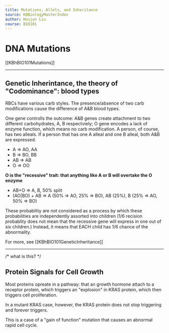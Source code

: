 ```yaml
---
title: Mutations, Allels, and Inheritance
source: KBBiologyMasterIndex
author: Houjun Liu
course: BIO101
---
```


# DNA Mutations

[[KBhBIO101Mutations]]



***

## Genetic Inherintance, the theory of "Codominance": blood types
RBCs have various carb styles. The presence/absence of two carb modifications cause the difference of A&B blood types. 

One gene controlls the outcome: A&B genes create attachment to two different carbohydrates, A, B respectviely; O gene encodes a lack of enzyme function, which means no carb modification. A person, of course, has two alleals. If a person that has one A alleal and one B alleal, both A&B are expressed.

- A => AO, AA
- B => BO, BB
- AB => AB
- O => OO

**O is the "recessive" trait: that anything like A or B will overtake the O enzyme**

- AB+O => A, B, 50% split
-  (AO|BO) + AB => A (50% => AO, 25% => BO), AB (25%), B (25% => AO, 50% => BO)

These probabiltiy are not considered as a process by which these probabilities are independently assorted into children (1/6 recision probablity does not mean that the recessive gene will express in one out of six children.) Instead, it means that EACH child has 1/6 chance of the abnormality.

For more, see [[KBhBIO101GeneticInheritance]]


***
/* what is this? */

## Protein Signals for Cell Growth

Most proteins opreate in a pathway: that an growth hormone attach to a receptor protein, which triggers an "explosion" in KRAS protein, which then triggers cell proliferation.

In a mutant KRAS case, however, the KRAS protein does not stop triggering and forever triggers.

This is a case of a "gain of function" mutation that causes an abnormal rapid cell cycle.
